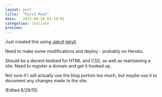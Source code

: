 ```yaml
---
layout: post
title:  "First Post"
date:   2015-08-20 02:19:02
categories: initiate
preview: 
---
```

Just created this using [Jekyll] [jekyll].

Need to make some modifications and deploy - probably on Heroku.

Should be a decent testbed for HTML and CSS, as well as maintaining a site. Need to register a domain and get it hooked up.

Not sure if I will actually use the blog portion too much, but maybe use it to document any changes made to the site.

(Edited 8/29/15)

[jekyll]:      http://jekyllrb.com
